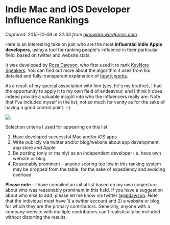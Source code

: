 # Indie Mac and iOS Developer Influence Rankings

_Captured: 2015-10-09 at 22:33 from [ajnaware.wordpress.com](https://ajnaware.wordpress.com/2015/03/11/indie-mac-and-ios-developer-influence-rankings/)_

Here is an interesting take on just who are the most **influential indie Apple developers**, using a tool for ranking people's influence in their particular field, based on twitter and website stats.

It was developed by [Ross Dawson](http://rossdawson.com), who first used it to rank [KeyNote Speakers](http://rossdawson.com/keynote-speaker-influence-rankings/). You can find out more about the algorithm it uses from his detailed and fully-transparent explanation of [how it works](http://rossdawson.com/keynote-speaker-influence-rankings/#method).

As a result of my special association with him (yes, he's my brother), I had the opportunity to apply it to my own field of endeavour, and I think it does indeed provide a valuable insight into who the influencers really are. Note that I've included myself in the list, not so much for vanity as for the sake of having a good control point. ;-)

![](https://ajnaware.files.wordpress.com/2015/07/indierankings_200150718.png?w=700)

Selection criteria I used for appearing on this list  
1) Have developed successful Mac and/or iOS apps  
2) Write publicly via twitter and/or blog/website about app development, app store and Apple  
3) Be posting (only or mainly) as an independent developer i.e. have own website or blog  
4) Reasonably prominent - anyone scoring too low in this ranking system may be dropped from the table, for the sake of expediency and avoiding overload

**Please note** - I have compiled an initial list based on my own conjecture about who was reasonably prominent in this field. If you have a suggestion about who else to add, please let me know via twitter [@gpdawson](http://twitter.com/gpdawson). Note that the individual must have 1) a twitter account and 2) a website or blog for which they are the primary contributors. Generally, anyone with a company website with multiple contributors can't realistically be included without distorting the results.
